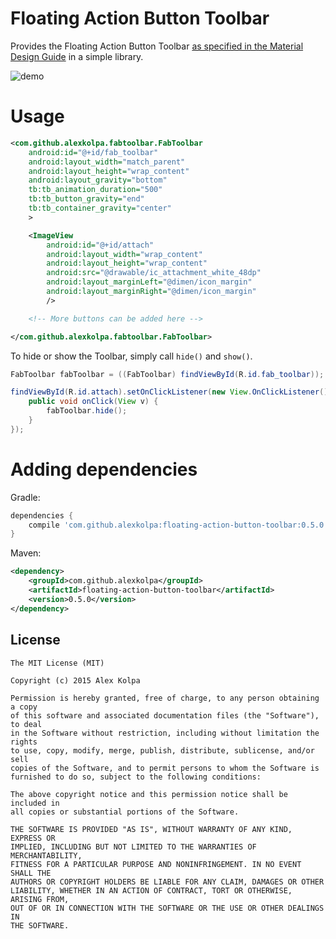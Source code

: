 Floating Action Button Toolbar
==============================

Provides the Floating Action Button Toolbar [as specified in the Material Design Guide](http://www.google.com/design/spec/components/buttons-floating-action-button.html#buttons-floating-action-button-transitions) in a simple library.

![demo](https://cloud.githubusercontent.com/assets/3596362/7158276/a4883268-e378-11e4-9918-78d071ac7a97.gif)

Usage
====

```xml
<com.github.alexkolpa.fabtoolbar.FabToolbar
	android:id="@+id/fab_toolbar"
	android:layout_width="match_parent"
	android:layout_height="wrap_content"
	android:layout_gravity="bottom"
	tb:tb_animation_duration="500"
	tb:tb_button_gravity="end"
	tb:tb_container_gravity="center"
	>

	<ImageView
		android:id="@+id/attach"
		android:layout_width="wrap_content"
		android:layout_height="wrap_content"
		android:src="@drawable/ic_attachment_white_48dp"
		android:layout_marginLeft="@dimen/icon_margin"
		android:layout_marginRight="@dimen/icon_margin"
		/>

	<!-- More buttons can be added here -->

</com.github.alexkolpa.fabtoolbar.FabToolbar>
```

To hide or show the Toolbar, simply call `hide()` and `show()`.

```java
FabToolbar fabToolbar = ((FabToolbar) findViewById(R.id.fab_toolbar));

findViewById(R.id.attach).setOnClickListener(new View.OnClickListener() {
	public void onClick(View v) {
		fabToolbar.hide();
	}
});

```

Adding dependencies
=====================

Gradle:
```groovy
dependencies {
	compile 'com.github.alexkolpa:floating-action-button-toolbar:0.5.0'
}
```

Maven:
```xml
<dependency>
	<groupId>com.github.alexkolpa</groupId>
	<artifactId>floating-action-button-toolbar</artifactId>
	<version>0.5.0</version>
</dependency>
```

License
--------

    The MIT License (MIT)

    Copyright (c) 2015 Alex Kolpa
    
    Permission is hereby granted, free of charge, to any person obtaining a copy
    of this software and associated documentation files (the "Software"), to deal
    in the Software without restriction, including without limitation the rights
    to use, copy, modify, merge, publish, distribute, sublicense, and/or sell
    copies of the Software, and to permit persons to whom the Software is
    furnished to do so, subject to the following conditions:
    
    The above copyright notice and this permission notice shall be included in
    all copies or substantial portions of the Software.
    
    THE SOFTWARE IS PROVIDED "AS IS", WITHOUT WARRANTY OF ANY KIND, EXPRESS OR
    IMPLIED, INCLUDING BUT NOT LIMITED TO THE WARRANTIES OF MERCHANTABILITY,
    FITNESS FOR A PARTICULAR PURPOSE AND NONINFRINGEMENT. IN NO EVENT SHALL THE
    AUTHORS OR COPYRIGHT HOLDERS BE LIABLE FOR ANY CLAIM, DAMAGES OR OTHER
    LIABILITY, WHETHER IN AN ACTION OF CONTRACT, TORT OR OTHERWISE, ARISING FROM,
    OUT OF OR IN CONNECTION WITH THE SOFTWARE OR THE USE OR OTHER DEALINGS IN
    THE SOFTWARE.
